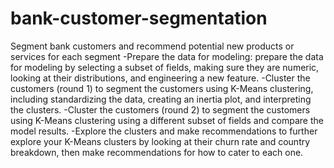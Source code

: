 # bank-customer-segmentation
Segment bank customers and recommend potential new products or services for each segment
-Prepare the data for modeling:
 prepare the data for modeling by selecting a subset of fields, making sure they are numeric, looking at their distributions, and engineering a new feature.
-Cluster the customers (round 1)
  to segment the customers using K-Means clustering, including standardizing the data, creating an inertia plot, and interpreting the clusters.
-Cluster the customers (round 2)
 to segment the customers using K-Means clustering using a different subset of fields and compare the model results.
-Explore the clusters and make recommendations
 to further explore your K-Means clusters by looking at their churn rate and country breakdown, then make recommendations for how to cater to each one.
